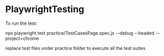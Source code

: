 # PlaywrightTesting

To run the test:

npx playwright test practice/TestCasesPage.spec.js --debug --headed --project=chrome

replace test files under practice folder to execute all the test suites
